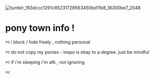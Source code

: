 ![tumblr_163dccc1291c85231728563450bd11b8_18300be7_2048](https://github.com/user-attachments/assets/8f226ee4-fe36-43ec-9de6-1761f809905b)
 
 # pony town info !
 
୨୧ i block / hide freely , nothing personal

୨୧ do not copy my ponies - inspo is okay to a degree. just be mindful

୨୧ if i'm sleeping i'm afk , not ignoring 

୨୧ 
